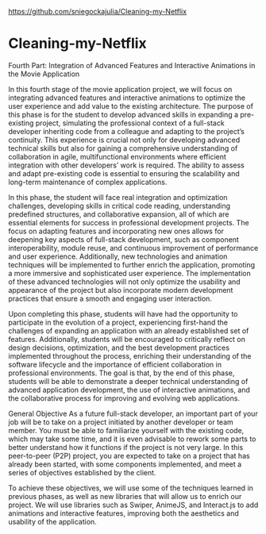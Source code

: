 https://github.com/sniegockajulia/Cleaning-my-Netflix
# Cleaning-my-Netflix
Fourth Part: Integration of Advanced Features and Interactive Animations in the Movie Application


In this fourth stage of the movie application project, we will focus on integrating advanced features and interactive animations to optimize the user experience and add value to the existing architecture. The purpose of this phase is for the student to develop advanced skills in expanding a pre-existing project, simulating the professional context of a full-stack developer inheriting code from a colleague and adapting to the project’s continuity. This experience is crucial not only for developing advanced technical skills but also for gaining a comprehensive understanding of collaboration in agile, multifunctional environments where efficient integration with other developers’ work is required. The ability to assess and adapt pre-existing code is essential to ensuring the scalability and long-term maintenance of complex applications.



In this phase, the student will face real integration and optimization challenges, developing skills in critical code reading, understanding predefined structures, and collaborative expansion, all of which are essential elements for success in professional development projects. The focus on adapting features and incorporating new ones allows for deepening key aspects of full-stack development, such as component interoperability, module reuse, and continuous improvement of performance and user experience. Additionally, new technologies and animation techniques will be implemented to further enrich the application, promoting a more immersive and sophisticated user experience. The implementation of these advanced technologies will not only optimize the usability and appearance of the project but also incorporate modern development practices that ensure a smooth and engaging user interaction.



Upon completing this phase, students will have had the opportunity to participate in the evolution of a project, experiencing first-hand the challenges of expanding an application with an already established set of features. Additionally, students will be encouraged to critically reflect on design decisions, optimization, and the best development practices implemented throughout the process, enriching their understanding of the software lifecycle and the importance of efficient collaboration in professional environments. The goal is that, by the end of this phase, students will be able to demonstrate a deeper technical understanding of advanced application development, the use of interactive animations, and the collaborative process for improving and evolving web applications.



General Objective
As a future full-stack developer, an important part of your job will be to take on a project initiated by another developer or team member. You must be able to familiarize yourself with the existing code, which may take some time, and it is even advisable to rework some parts to better understand how it functions if the project is not very large. In this peer-to-peer (P2P) project, you are expected to take on a project that has already been started, with some components implemented, and meet a series of objectives established by the client.

To achieve these objectives, we will use some of the techniques learned in previous phases, as well as new libraries that will allow us to enrich our project. We will use libraries such as Swiper, AnimeJS, and Interact.js to add animations and interactive features, improving both the aesthetics and usability of the application.
